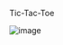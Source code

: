 Tic-Tac-Toe

![image](https://user-images.githubusercontent.com/86178404/134379077-6891804e-2023-444a-881e-d32c61cbf200.png)
